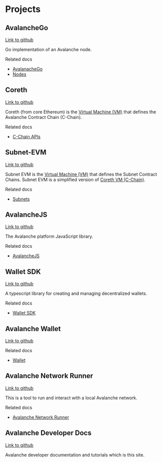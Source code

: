 # Projects

## AvalancheGo

[Link to github](https://github.com/ava-labs/avalanchego)

Go implementation of an Avalanche node.

Related docs

- [AvalanacheGo](../apis/avalanchego/README.md)
- [Nodes](../nodes/README.md)

## Coreth

[Link to github](https://github.com/ava-labs/coreth)

Coreth (from core Ethereum) is the [Virtual Machine (VM)](./getting-started/avalanche-platform.md#virtual-machines) that defines the Avalanche Contract Chain (C-Chain).

Related docs

- [C-Chain APIs](../apis/avalanchego/apis/c-chain.md)

## Subnet-EVM

[Link to github](https://github.com/ava-labs/subnet-evm)

Subnet EVM is the [Virtual Machine (VM)](./getting-started/avalanche-platform.md#virtual-machines) that defines the Subnet Contract Chains. Subnet EVM is a simplified version of [Coreth VM (C-Chain)](https://github.com/ava-labs/coreth).

Related docs

- [Subnets](../subnets/README.md)

## AvalancheJS

[Link to github](https://github.com/ava-labs/avalanchejs)

The Avalanche platform JavaScript library.

Related docs

- [AvalancheJS](../apis/avalanchejs/README.md)

## Wallet SDK

[Link to github](https://github.com/ava-labs/avalanche-wallet-sdk)

A typescript library for creating and managing decentralized wallets.

Related docs

- [Wallet SDK](../apis/avalanche-wallet-sdk/README.md)

## Avalanche Wallet

[Link to github](https://github.com/ava-labs/avalanche-wallet)

Related docs

- [Wallet](https://support.avax.network/en/collections/3391518-core)

## Avalanche Network Runner

[Link to github](https://github.com/ava-labs/avalanche-network-runner)

This is a tool to run and interact with a local Avalanche network.

Related docs

- [Avalanche Network Runner](../subnets/network-runner.md)

## Avalanche Developer Docs

[Link to github](https://github.com/ava-labs/avalanche-docs)

Avalanche developer documentation and tutorials which is this site.

